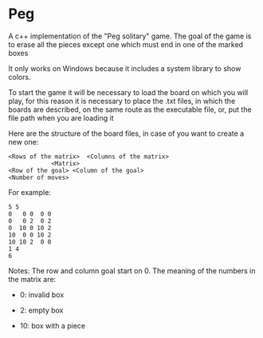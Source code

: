 # Peg
A c++ implementation of the "Peg solitary" game. The goal of the game is to erase all the pieces except one which must end in one of the marked boxes


It only works on Windows because it includes a system library to show colors.

To start the game it will be necessary to load the board on which you will play, for this reason it is necessary to place the .txt files, in which the boards are described, on the same route as the executable file, or, put the file path when you are loading it

Here are the structure of the board files, in case of you want to create a new one:

    <Rows of the matrix>  <Columns of the matrix>
                <Matrix>
    <Row of the goal> <Column of the goal>
    <Number of moves>
    
For example:

    5 5
    0   0 0  0 0
    0   0 2  0 2
    0  10 0 10 2
    10  0 0 10 2
    10 10 2  0 0
    1 4
    6
Notes: The row and column goal start on 0. The meaning of the numbers in the matrix are:

- 0: invalid box 

- 2: empty box 

- 10: box with a piece 
